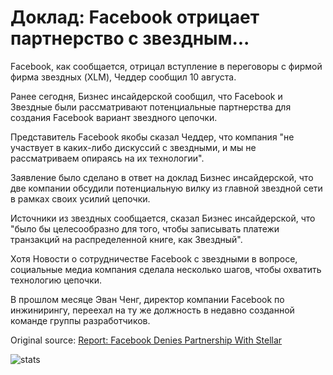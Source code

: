 # Доклад: Facebook отрицает партнерство с звездным...

Facebook, как сообщается, отрицал вступление в переговоры с фирмой фирма звездных (XLM), Чеддер сообщил 10 августа.

Ранее сегодня, Бизнес инсайдерской сообщил, что Facebook и Звездные были рассматривают потенциальные партнерства для создания Facebook вариант звездного цепочки.

Представитель Facebook якобы сказал Чеддер, что компания "не участвует в каких-либо дискуссий с звездными, и мы не рассматриваем опираясь на их технологии".

Заявление было сделано в ответ на доклад Бизнес инсайдерской, что две компании обсудили потенциальную вилку из главной звездной сети в рамках своих усилий цепочки.

Источники из звездных сообщается, сказал Бизнес инсайдерской, что "было бы целесообразно для того, чтобы записывать платежи транзакций на распределенной книге, как Звездный".

Хотя Новости о сотрудничестве Facebook с звездными в вопросе, социальные медиа компания сделала несколько шагов, чтобы охватить технологию цепочки.

В прошлом месяце Эван Ченг, директор компании Facebook по инжинирингу, переехал на ту же должность в недавно созданной команде группы разработчиков.

Original source: [Report: Facebook Denies Partnership With Stellar](https://cointelegraph.com/news/report-facebook-denies-partnership-with-stellar)

![stats](https://c.statcounter.com/11760860/0/a89fa40b/1/ "stats")